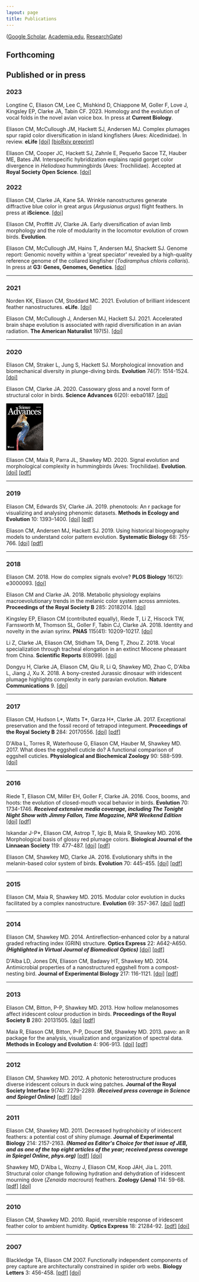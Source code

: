 ```yaml
---
layout: page
title: Publications
---
```


([Google Scholar](http://scholar.google.com/citations?user=IJ7DM7kAAAAJ&amp;hl=en), [Academia.edu](http://utexas.academia.edu/ChadEliason), [ResearchGate](https://www.researchgate.net/profile/Chad_Eliason))

## Forthcoming


## Published or in press

### 2023

Longtine C, Eliason CM, Lee C, Mishkind D, Chiappone M, Goller F, Love J, Kingsley EP, Clarke JA, Tabin CF. 2023. Homology and the evolution of vocal folds in the novel avian voice box. In press at __Current Biology__.

Eliason CM, McCullough JM, Hackett SJ, Andersen MJ. Complex plumages spur rapid color diversification in island kingfishers (Aves: Alcedinidae). In review. __eLife__ [[doi]](https://doi.org/10.7554/eLife.83426) [[bioRxiv preprint]](https://doi.org/10.1101/2022.09.26.509475)

Eliason CM, Cooper JC, Hackett SJ, Zahnle E, Pequeño Sacoe TZ, Hauber ME, Bates JM. Interspecific hybridization explains rapid gorget color divergence in _Heliodoxa_ hummingbirds (Aves: Trochilidae). Accepted at __Royal Society Open Science__. [[doi]](https://doi.org/10.1098/rsos.221603)

### 2022

Eliason CM, Clarke JA, Kane SA. Wrinkle nanostructures generate diffractive blue color in great argus (_Argusianus argus_) flight feathers. In press at __iScience__. [[doi]](https://doi.org/10.1016/j.isci.2022.105912)

Eliason CM, Proffitt JV, Clarke JA. Early diversification of avian limb morphology and the role of modularity in the locomotor evolution of crown birds. __Evolution__.

Eliason CM, McCullough JM, Hains T, Andersen MJ, Shackett SJ. Genome report: Genomic novelty within a 'great speciator' revealed by a high-quality reference genome of the collared kingfisher (_Todiramphus chloris collaris_). In press at __G3: Genes, Genomes, Genetics__. [[doi]](https://doi.org/10.1093/g3journal/jkac260)

---

### 2021

Norden KK, Eliason CM, Stoddard MC. 2021. Evolution of brilliant iridescent feather nanostructures. __eLife__. [[doi]](https://doi.org/10.7554/eLife.71179)

Eliason CM, McCullough J, Andersen MJ, Hackett SJ. 2021. Accelerated brain shape evolution is associated with rapid diversification in an avian radiation. __The American Naturalist__ 197(5). [[doi]](https://doi.org/10.1086/713664)

---

### 2020

Eliason CM, Straker L, Jung S, Hackett SJ. Morphological innovation and biomechanical diversity in plunge-diving birds. __Evolution__ 74(7): 1514-1524. [[doi]](https://doi.org/10.1111/evo.14024)

Eliason CM, Clarke JA. 2020. Cassowary gloss and a novel form of structural color in birds. __Science Advances__ 6(20): eeba0187. [[doi]](https://doi.org/10.1126/sciadv.aba0187)

![](img/sciadv_cover.gif)

Eliason CM, Maia R, Parra JL, Shawkey MD. 2020. Signal evolution and morphological complexity in hummingbirds (Aves: Trochilidae). __Evolution__. [[doi]](https://doi.org/10.1111/evo.13893) [[pdf]]({{url}}/pdfs/hummingbirds.pdf)

---

### 2019

Eliason CM, Edwards SV, Clarke JA. 2019. phenotools: An r package for visualizing and analysing phenomic datasets. __Methods in Ecology and Evolution__ 10: 1393–1400. [[doi]](https://doi.org/10.1111/2041-210X.13217) [[pdf]]({{url}}/pdfs/phenotools.pdf)

Eliason CM, Andersen MJ, Hackett SJ. 2019. Using historical biogeography models to understand color pattern evolution. __Systematic Biology__ 68: 755-766. [[doi]](https://doi.org/10.1093/sysbio/syz012) [[pdf]]({{url}}/pdfs/plumage.pdf)

---

### 2018

Eliason CM. 2018. How do complex signals evolve? __PLOS Biology__ 16(12): e3000093. [[doi]](https://doi.org/10.1371/journal.pbio.3000093)

Eliason CM and Clarke JA. 2018. Metabolic physiology explains macroevolutionary trends in the melanic color system across amniotes. __Proceedings of the Royal Society B__ 285: 20182014. [[doi]](https://doi.org/10.1098/rspb.2018.2014)

Kingsley EP, Eliason CM (contributed equally), Riede T, Li Z, Hiscock TW, Farnsworth M, Thomson SL, Goller F, Tabin CJ, Clarke JA. 2018. Identity and novelty in the avian syrinx. __PNAS__ 115(41): 10209-10217. [[doi]](https://doi.org/10.1073/pnas.1804586115)

Li Z, Clarke JA, Eliason CM, Stidham TA, Deng T, Zhou Z. 2018. Vocal specialization through tracheal elongation in an extinct Miocene pheasant from China. __Scientific Reports__ 8(8099). [[doi]](https://doi.org/10.1038/s41598-018-26178-x)

Dongyu H, Clarke JA, Eliason CM, Qiu R, Li Q, Shawkey MD, Zhao C, D'Alba L, Jiang J, Xu X. 2018. A bony-crested Jurassic dinosaur with iridescent plumage highlights complexity in early paravian evolution. __Nature Communications__ 9. [[doi]](https://doi.org/10.1038/s41467-017-02515-y)

---

### 2017

Eliason CM, Hudson L*, Watts T*, Garza H*, Clarke JA. 2017. Exceptional preservation and the fossil record of tetrapod integument. __Proceedings of the Royal Society B__ 284: 20170556. [[doi]](http://dx.doi.org/10.1098/rspb.2017.0556) [[pdf]]({{url}}/pdfs/lagerstatten.pdf)

D'Alba L, Torres R, Waterhouse G, Eliason CM, Hauber M, Shawkey MD. 2017. What does the eggshell cuticle do? A functional comparison of eggshell cuticles. __Physiological and Biochemical Zoology__ 90: 588-599. [[doi]](https://doi.org/10.1086/693434)

---

### 2016

Riede T, Eliason CM, Miller EH, Goller F, Clarke JA. 2016. Coos, booms, and hoots: the evolution of closed-mouth vocal behavior in birds. __Evolution__ 70: 1734-1746. ___Received extensive media coverage, including The Tonight Night Show with Jimmy Fallon, Time Magazine, NPR Weekend Edition___ [[doi]](http://dx.doi.org/10.1111/evo.12988) [[pdf]]({{url}}/pdfs/coos.pdf)

Iskandar J-P*, Eliason CM, Astrop T, Igic B, Maia R, Shawkey MD. 2016. Morphological basis of glossy red plumage colors. __Biological Journal of the Linnaean Society__ 119: 477-487. [[doi]](http://dx.doi.org/10.1111/bij.12810) [[pdf]]({{url}}/pdfs/shiny.pdf)

Eliason CM, Shawkey MD, Clarke JA. 2016. Evolutionary shifts in the melanin-based color system of birds. __Evolution__ 70: 445-455. [[doi]](https://dx.doi.org/10.1111/evo.12855) [[pdf]]({{url}}/pdfs/melanin.pdf)

---

### 2015

Eliason CM, Maia R, Shawkey MD. 2015. Modular color evolution in ducks facilitated by a complex nanostructure. __Evolution__ 69: 357-367. [[doi]](https://dx.doi.org/10.1111/evo.12575) [[pdf]]({{url}}/pdfs/modular.pdf)

---

### 2014

Eliason CM, Shawkey MD. 2014. Antireflection-enhanced color by a natural graded refracting index (GRIN) structure. __Optics Express__ 22: A642-A650. ___(Highlighted in Virtual Journal of Biomedical Optics)___ [[doi]](https://doi.org/10.1364/OE.22.00A642) [[pdf]]({{url}}/pdfs/antireflection.pdf)

D'Alba LD, Jones DN, Eliason CM, Badawy HT, Shawkey MD. 2014. Antimicrobial properties of a nanostructured eggshell from a compost-nesting bird. __Journal of Experimental Biology__ 217: 116-1121. [[doi]](http://doi.org/10.1242/jeb.098343) [[pdf]]({{url}}/pdfs/compost.pdf)

---

### 2013

Eliason CM, Bitton, P-P, Shawkey MD. 2013. How hollow melanosomes affect iridescent colour production in birds. __Proceedings of the Royal Society B__ 280: 20131505. [[doi]](http://doi.org/10.1098/rspb.2013.1505) [[pdf]]({{url}}/pdfs/hollow.pdf)

Maia R, Eliason CM, Bitton, P-P, Doucet SM, Shawkey MD. 2013. pavo: an R package for the analysis, visualization and organization of spectral data. __Methods in Ecology and Evolution__ 4: 906-913. [[doi]](https://doi.org/10.1111/2041-210X.12069) [[pdf]]({{url}}/pdfs/pavo.pdf)

---

### 2012

Eliason CM, Shawkey MD. 2012. A photonic heterostructure produces diverse iridescent colours in duck wing patches. __Journal of the Royal Society Interface__ 9(74): 2279-2289. ___(Received press coverage in Science and Spiegel Online)___ [[pdf]]({{url}}/pdfs/heterostructure.pdf) [[doi]](https://doi.org/10.1098/rsif.2012.0118)

---

### 2011

Eliason CM, Shawkey MD. 2011. Decreased hydrophobicity of iridescent feathers: a potential cost of shiny plumage. __Journal of Experimental Biology__ 214: 2157-2163. ___(Named as Editor's Choice for that issue of JEB, and as one of the top eight articles of the year; received press coverage in Spiegel Online, phys.org)___ [[pdf]]({{url}}/pdfs/hydrophobicity.pdf) [[doi]](https://doi.org/10.1242/jeb.055822)

Shawkey MD, D'Alba L, Wozny J, Eliason CM, Koop JAH, Jia L. 2011. Structural color change following hydration and dehydration of iridescent mourning dove (_Zenaida macroura_) feathers. __Zoology (Jena)__ 114: 59-68. [[pdf]]({{url}}/pdfs/modo.pdf) [[doi]](http://dx.doi.org/10.1016/j.zool.2010.11.001)

---

### 2010

Eliason CM, Shawkey MD. 2010. Rapid, reversible response of iridescent feather color to ambient humidity. __Optics Express__ 18: 21284-92. [[pdf]]({{url}}/pdfs/rapid.pdf) [[doi]](https://doi.org/10.1364/OE.18.021284)

---

### 2007

Blackledge TA, Eliason CM 2007. Functionally independent components of prey capture are architecturally constrained in spider orb webs. __Biology Letters__ 3: 456-458. [[pdf]]({{url}}/pdfs/spiders.pdf) [[doi]](https://doi.org/10.1098/rsbl.2007.0218)

